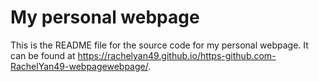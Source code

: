 # My personal webpage

This is the README file for the source code for my personal webpage. It can be found at  https://rachelyan49.github.io/https-github.com-RachelYan49-webpagewebpage/.  

